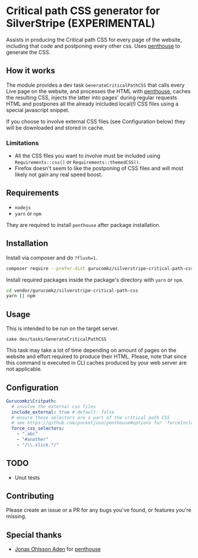 # Critical path CSS generator for SilverStripe (EXPERIMENTAL)

Assists in producing the Critical path CSS for every page of the website, including that code and 
postponing every other css. Uses [penthouse](https://github.com/pocketjoso/penthouse) to generate the CSS.

## How it works

The module provides a dev task `GenerateCriticalPathCSS` that calls every Live page on the website,
and processes the HTML with [penthouse](https://github.com/pocketjoso/penthouse), caches the resulting CSS, 
injects the latter into pages' during regular requests HTML and postpones all the already inlcluded local(!) CSS files using 
a special javascript snippet.

If you choose to involve external CSS files (see Configuration below) they will be downloaded and stored in cache.

### Limitations
* All the CSS files you want to involve must be included using `Requirements::css()` or `Requirements::themedCSS()`.
* Firefox doesn't seem to like the postponing of CSS files and will most likely not gain any real speed boost.

## Requirements

* `nodejs`
* `yarn` or `npm`

They are required to install `penthouse` after package installation.
## Installation

Install via composer and do `?flush=1`.
```bash
composer require --prefer-dist gurucomkz/silverstripe-critical-path-css "dev-master"
```

Install required packages inside the package's directory with `yarn` or `npm`.
```bash
cd vendor/gurucomkz/silverstripe-critical-path-css
yarn || npm
```

## Usage

This is intended to be run on the target server.

```
sake dev/tasks/GenerateCriticalPathCSS
```
This task may take a lot of time depending on amount of pages on the website and effort required to produce their HTML. Please, note that since this command is executed in CLI caches produced by your web server are not applicable.

## Configuration
```yaml
Gurucomkz\Critpath:
  # involve the external css files
  include_external: true # default: false
  # ensure these selectors are a part of the critical path CSS
  # see https://github.com/pocketjoso/penthouse#options for 'forceInclude'
  force_css_selectors:
    - ".abc"
    - "#another"
    - "/\\.slick.*/"
```
## TODO

* Unut tests
## Contributing

Please create an issue or a PR for any bugs you've found, or features you're missing.

## Special thanks

* [Jonas Ohlsson Aden](https://github.com/pocketjoso) for [penthouse](https://github.com/pocketjoso/penthouse)
